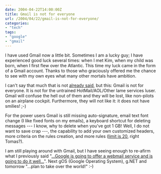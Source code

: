 ```yaml
---
date: 2004-04-22T14:00:00Z
title: Gmail is not for everyone
url: /2004/04/22/gmail-is-not-for-everyone/
categories:
- "tech"
tags:
- "google"
- "gmail"
---
```

I have used Gmail now a little bit. Sometimes I am a lucky guy; I have experienced good luck several times: when I met Kim, when my child was born, when I first flew over the Atlantic. This time my luck came in the form of a Gmail account. Thanks to those who graciously offered me the chance to see with my own eyes what many other mortals have ambition.

I can't say that much that is not <a href="http://jogin.com/weblog/archives/2004/04/17/using_gmail" title="Using Gmail">already said</a>, but this: Gmail is not for everyone. It is not for the untrained HotMail/AOL/Other lame services luser. Gmail will confuse the hell out of them  and they will be lost, like non-pilots on an airplane cockpit. Furthermore, they will not like it: it does not have smilies! ;-)

For the power users Gmail is still missing auto-signature, email text font change (I like fixed fonts on my emails), a keyboard shortcut for deleting messages --- I know, why to delete when you've got 1 GB! Well, I do not want to save crap ---, the capability to add your own customized headers, more criteria on the rules creation, and more rules (<a href="http://jogin.com/weblog/archives/2004/04/17/using_gmail#1971" title="Comment on Jogin: Using Gmail">limit is 20</a>, right Tomas?).

I am still playing around with Gmail, but I have seeing enough to re-afirm what I previously said "<a href="/2004/04/17/gmail-hype/" title="Gmail Hype">...Google is going to offer a webmail service and is going to do it well...</a>". Next gOS (Google Operating System), g.NET and tomorrow "...plan to take over the world!" :-)
